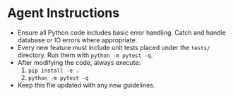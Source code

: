 # Agent Instructions

- Ensure all Python code includes basic error handling. Catch and handle database or IO errors where appropriate.
- Every new feature must include unit tests placed under the `tests/` directory. Run them with `python -m pytest -q`.
- After modifying the code, always execute:
  1. `pip install -e .`
  2. `python -m pytest -q`
- Keep this file updated with any new guidelines.

